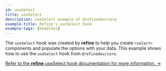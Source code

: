 ```yaml
---
id: useSelect
title: useSelect
description: useSelect example of @refinedev/core
example-title: Refine's useSelect hook
example-tags: [headless]
---
```


The `useSelect` hook was created by **refine** to help you create `<select>` components and populate the options with your data. This example shows how to use the `useSelect` hook from `@refinedev/core`.

[Refer to the **refine** useSelect hook documentation for more information. →](/docs/core/hooks/use-select)

<CodeSandboxExample path="core-use-select" />
